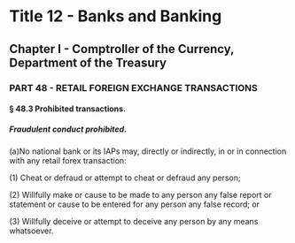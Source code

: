
# Title 12 - Banks and Banking
## Chapter I - Comptroller of the Currency, Department of the Treasury
### PART 48 - RETAIL FOREIGN EXCHANGE TRANSACTIONS
#### § 48.3 Prohibited transactions.
##### Fraudulent conduct prohibited.

(a)No national bank or its IAPs may, directly or indirectly, in or in connection with any retail forex transaction:

(1) Cheat or defraud or attempt to cheat or defraud any person;

(2) Willfully make or cause to be made to any person any false report or statement or cause to be entered for any person any false record; or

(3) Willfully deceive or attempt to deceive any person by any means whatsoever.
